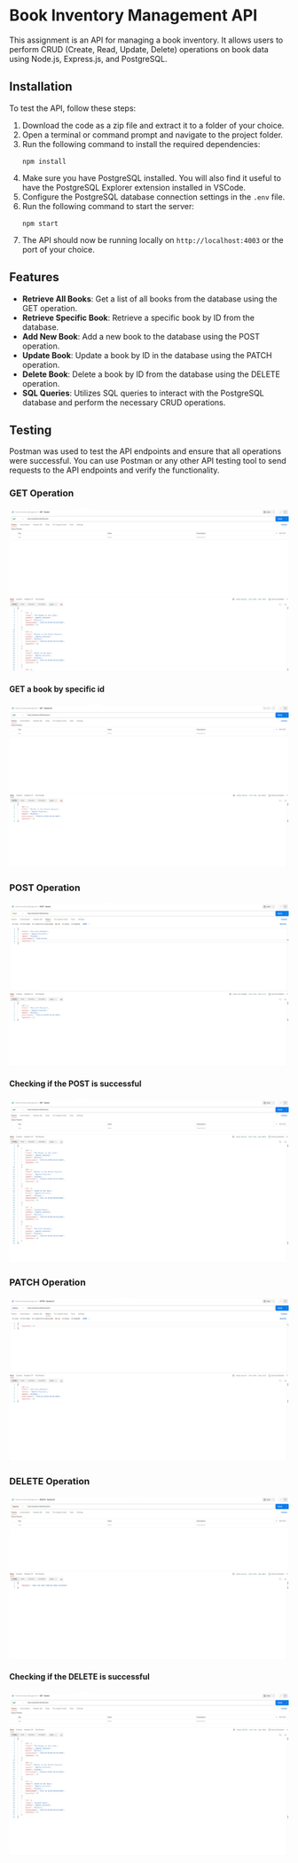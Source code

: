 # Book Inventory Management API

This assignment is an API for managing a book inventory. It allows users to perform CRUD (Create, Read, Update, Delete) operations on book data using Node.js, Express.js, and PostgreSQL.

## Installation

To test the API, follow these steps:

1. Download the code as a zip file and extract it to a folder of your choice.
2. Open a terminal or command prompt and navigate to the project folder.
3. Run the following command to install the required dependencies:
   ```
   npm install
   ```
4. Make sure you have PostgreSQL installed. You will also find it useful to have the PostgreSQL Explorer extension installed in VSCode.
5. Configure the PostgreSQL database connection settings in the `.env` file.
6. Run the following command to start the server:
   ```
   npm start
   ```
7. The API should now be running locally on `http://localhost:4003` or the port of your choice.

## Features

- **Retrieve All Books**: Get a list of all books from the database using the GET operation.
- **Retrieve Specific Book**: Retrieve a specific book by ID from the database.
- **Add New Book**: Add a new book to the database using the POST operation.
- **Update Book**: Update a book by ID in the database using the PATCH operation.
- **Delete Book**: Delete a book by ID from the database using the DELETE operation.
- **SQL Queries**: Utilizes SQL queries to interact with the PostgreSQL database and perform the necessary CRUD operations.

## Testing

Postman was used to test the API endpoints and ensure that all operations were successful. You can use Postman or any other API testing tool to send requests to the API endpoints and verify the functionality.

### GET Operation
![Screenshot](images/GetOperation.png)

#### GET a book by specific id

![Screenshot](images/GetSpecificOperation.png)

### POST Operation
![Screenshot](images/PostOperation.png)

#### Checking if the POST is successful
![Screenshot](images/PostCheck.png)

### PATCH Operation
![Screenshot](images/PatchOperation.png)

### DELETE Operation
![Screenshot](images/DeleteOperation.png)

#### Checking if the DELETE is successful
![Screenshot](images/DeleteCheck.png)
